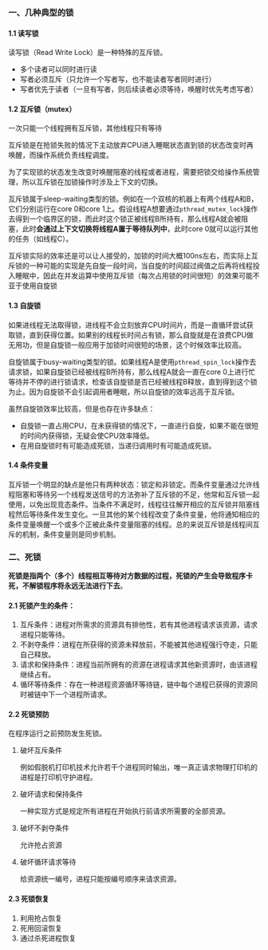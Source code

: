 ### 一、几种典型的锁
#### 1.1 读写锁
读写锁（Read Write Lock）是一种特殊的互斥锁。
+ 多个读者可以同时进行读
+ 写者必须互斥（只允许一个写者写，也不能读者写者同时进行）
+ 写者优先于读者（一旦有写者，则后续读者必须等待，唤醒时优先考虑写者）

#### 1.2 互斥锁（mutex）
一次只能一个线程拥有互斥锁，其他线程只有等待

互斥锁是在抢锁失败的情况下主动放弃CPU进入睡眠状态直到锁的状态改变时再唤醒，而操作系统负责线程调度。

为了实现锁的状态发生改变时唤醒阻塞的线程或者进程，需要把锁交给操作系统管理，所以互斥锁在加锁操作时涉及上下文的切换。

互斥锁属于sleep-waiting类型的锁。例如在一个双核的机器上有两个线程A和B，它们分别运行在core 0和core 1上。假设线程A想要通过```pthread_mutex_lock```操作去得到一个临界区的锁，而此时这个锁正被线程B所持有，那么线程A就会被阻塞，此时**会通过上下文切换将线程A置于等待队列中**，此时core 0就可以运行其他的任务（如线程C）。

互斥锁实际的效率还是可以让人接受的，加锁的时间大概100ns左右，而实际上互斥锁的一种可能的实现是先自旋一段时间，当自旋的时间超过阀值之后再将线程投入睡眠中，因此在并发运算中使用互斥锁（每次占用锁的时间很短）的效果可能不亚于使用自旋锁

#### 1.3 自旋锁
如果进线程无法取得锁，进线程不会立刻放弃CPU时间片，而是一直循环尝试获取锁，直到获得位置。如果别的线程长时间占有锁，那么自旋就是在浪费CPU做无用功，但是自旋锁一般应用于加锁时间很短的场景，这个时候效率比较高。

自旋锁属于busy-waiting类型的锁。如果线程A是使用```pthread_spin_lock```操作去请求锁，如果自旋锁已经被线程B所持有，那么线程A就会一直在core 0上进行忙等待并不停的进行锁请求，检查该自旋锁是否已经被线程B释放，直到得到这个锁为止。因为自旋锁不会引起调用者睡眠，所以自旋锁的效率远高于互斥锁。

虽然自旋锁效率比较高，但是也存在许多缺点：
+ 自旋锁一直占用CPU，在未获得锁的情况下，一直进行自旋，如果不能在很短的时间内获得锁，无疑会使CPU效率降低。
+ 在用自旋锁时有可能造成死锁，当递归调用时有可能造成死锁。

#### 1.4 条件变量
互斥锁一个明显的缺点是他只有两种状态：锁定和非锁定。而条件变量通过允许线程阻塞和等待另一个线程发送信号的方法弥补了互斥锁的不足，他常和互斥锁一起使用，以免出现竞态条件。当条件不满足时，线程往往解开相应的互斥锁并阻塞线程然后等待条件发生变化。一旦其他的某个线程改变了条件变量，他将通知相应的条件变量唤醒一个或多个正被此条件变量阻塞的线程。总的来说互斥锁是线程间互斥的机制，条件变量则是同步机制。

### 二、死锁
**死锁是指两个（多个）线程相互等待对方数据的过程，死锁的产生会导致程序卡死，不解锁程序将永远无法进行下去**。

#### 2.1 死锁产生的条件：
1. 互斥条件：进程对所需求的资源具有排他性，若有其他进程请求该资源，请求进程只能等待。
2. 不剥夺条件：进程在所获得的资源未释放前，不能被其他进程强行夺走，只能自己释放。
3. 请求和保持条件：进程当前所拥有的资源在进程请求其他新资源时，由该进程继续占有。
4. 循环等待条件：存在一种进程资源循环等待链，链中每个进程已获得的资源同时被链中下一个进程所请求。

#### 2.2 死锁预防
在程序运行之前预防发生死锁。

1. 破坏互斥条件

    例如假脱机打印机技术允许若干个进程同时输出，唯一真正请求物理打印机的进程是打印机守护进程。
2. 破坏请求和保持条件

    一种实现方式是规定所有进程在开始执行前请求所需要的全部资源。
3. 破坏不剥夺条件

    允许抢占资源
4. 破坏循环请求等待

    给资源统一编号，进程只能按编号顺序来请求资源。

#### 2.3 死锁恢复
1. 利用抢占恢复
2. 死用回滚恢复
3. 通过杀死进程恢复